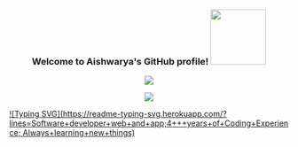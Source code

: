<h3 align="center">
    Welcome to Aishwarya's GitHub profile! <img src="https://media.giphy.com/media/PhE9yZiXP0tGgK3vcP/giphy.gif" width="100" height="100" />
</h3>


<p align="center">
  <a><img src="https://readme-typing-svg.herokuapp.com?font=Fira&color=%23674B90&size=22&center=true&vCenter=true&width=440&height=45&lines=Software+Developer+web+and+app;4%2B+years+of+Coding+Experience;Always+Learning+New+Things"></a>
</p>


<!--
**Aishwarya020/aishwarya020** is a ✨ _special_ ✨ repository because its `README.md` (this file) appears on your GitHub profile.

Here are some ideas to get you started:

- 🔭 I’m currently working on OnedataShare and a Maternity App
- 🌱 I’m currently learning AWS S3, ReactJS
- 👯 I’m looking to collaborate on Web Developments
- 🤔 I’m looking for help with ...
- 💬 Ask me about well, Depends on what you want to learn about
- 📫 How to reach me: LinkedIn please!
- 😄 Pronouns: ...
- ⚡ Fun fact: 🤔🙄

-->


<p align="center">
  <a><img src="https://github-readme-streak-stats.herokuapp.com/?user=aishwarya020&theme=tokyonight"></a>
</p>

[![Typing SVG](https://readme-typing-svg.herokuapp.com/?lines=Software+developer+web+and+app;4+++years+of+Coding+Experience; Always+learning+new+things)](https://git.io/typing-svg)

